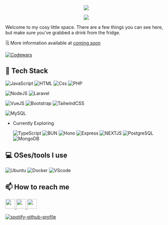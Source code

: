 <p width="100%" align="center">
  <img src="https://capsule-render.vercel.app/api?type=waving&color=gradient&text=Hi%20There!&height=100&section=header"/>
</p>

<p align="center" width="100%">
  <img width=""src="https://i.pinimg.com/originals/46/5e/76/465e76ef9c20b4e3dd4075c69306f74e.gif"/>
</p>

Welcome to my cosy little space. There are a few things you can see here, but make sure you've grabbed a drink from the fridge.

🗒️ More information available at [coming soon]()

[![Codewars](https://www.codewars.com/users/Seinzz/badges/small)](https://www.codewars.com/users/Seinzz)

## 🌱 Tech Stack

![JavaScript](https://img.shields.io/badge/javascript-323330.svg?style=for-the-badge&logo=javascript&logoColor=F7DF1E)
![HTML](https://img.shields.io/badge/HTML-323330.svg?style=for-the-badge&logo=HTML5&logoColor=E34F26)
![Css](https://img.shields.io/badge/Css-323330.svg?style=for-the-badge&logo=css3&logoColor=1572B6)
![PHP](https://img.shields.io/badge/php-323330.svg?style=for-the-badge&logo=php&logoColor=777BB4)

<!-- ![Python](https://img.shields.io/badge/python-323330?style=for-the-badge&logo=python&logoColor=3776AB) -->

![NodeJS](https://img.shields.io/badge/nodeJs-323330?style=for-the-badge&logo=node.js&logoColor=5FA04E)
![Laravel](https://img.shields.io/badge/Laravel-323330.svg?style=for-the-badge&logo=Laravel&logoColor=FF2D20)

![VueJS](https://img.shields.io/badge/Vue-323330?style=for-the-badge&logo=vuedotjs&logoColor=4FC08D)
![Bootstrap](https://img.shields.io/badge/bootstrap-323330.svg?style=for-the-badge&logo=bootstrap&logoColor=7952B3)
![TailwindCSS](https://img.shields.io/badge/tailwindcss-323330.svg?style=for-the-badge&logo=tailwind-css&logoColor=06B6D4)

![MySQL](https://img.shields.io/badge/mysql-323330.svg?style=for-the-badge&logo=mysql&logoColor=4479A1)

- Currently Exploring

  ![TypeScript](https://img.shields.io/badge/typescript-323330.svg?style=for-the-badge&logo=typescript&logoColor=007ACC)
  ![BUN](https://img.shields.io/badge/bun-323330.svg?style=for-the-badge&logo=bun&logoColor=F9EBEA)
  ![Hono](https://img.shields.io/badge/hono-323330.svg?style=for-the-badge&logo=hono&logoColor=E36002)
  ![Express](https://img.shields.io/badge/express-323330.svg?style=for-the-badge&logo=express&logoColor=white)
  ![NEXTJS](https://img.shields.io/badge/next-323330.svg?style=for-the-badge&logo=nextdotjs&logoColor=)
  ![PostgreSQL](https://img.shields.io/badge/postgresql-323330.svg?style=for-the-badge&logo=postgresql&logoColor=4169E1)
  ![MongoDB](https://img.shields.io/badge/mongodb-323330.svg?style=for-the-badge&logo=mongodb&logoColor=47A248)

## 💻 OSes/tools I use

![Ubuntu](https://img.shields.io/badge/Ubuntu-%23323330?style=for-the-badge&logo=ubuntu&logoColor=#E95420)
![Docker](https://img.shields.io/badge/Docker-%23323330?style=for-the-badge&logo=Docker&logoColor=#2496ED)
![VScode](https://img.shields.io/badge/VSCode-%23323330?style=for-the-badge&logo=visual%20studio%20code&logoColor=#007ACC)

## 📫 How to reach me

<div justify-content="center" >
  <a margin-right="20px" target="_blank" href="https://www.instagram.com/hsnzdn_/">
    <img height="30" width="30" src="https://cdn.simpleicons.org/instagram" />
  </a>
  <a margin-right="20px" target="_blank" href="https://x.com/_aantasena">
    <img height="30" width="30" src="https://cdn.simpleicons.org/x" />
  </a>
  <a margin-right="20px" target="_blank" href="https://www.linkedin.com/in/hyzidane/" >
    <img height="30" width="30" src="https://cdn.simpleicons.org/linkedin"/>
  </a>
</div>

<!-- <img
  align="right"
  src="https://visitor-badge.laobi.icu/badge?page_id=Seinzzz.Seinzzz"
/> -->

[![spotify-github-profile](https://spotify-github-profile.kittinanx.com/api/view?uid=zmwocwp9pbzhnpohm649p0wjh&cover_image=true&theme=natemoo-re&show_offline=true&background_color=262626&interchange=false&bar_color=53b14f&bar_color_cover=false)](https://github.com/kittinan/spotify-github-profile)
